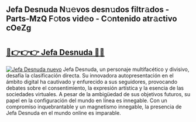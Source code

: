 ## Jefa Desnuda N𝚞𝚎vos desn𝚞dos filtr𝚊dos - Parts-MzQ F𝚘tos vid𝚎o - C𝚘ntenido atr𝚊ctivo cOeZg

# <h2><a href="http://mb5tae.tromn.icu/?c=Jefa+Desnuda">🔗👉👉👉 Jefa Desnuda 🔗🔗</a></h2>

[![Jefa Desnuda nuevo](https://i.imgur.com/pEAQMta.gif)](http://mb5tae.tromn.icu/?c=Jefa+Desnuda)
Jefa Desnuda, un personaje multifacético y divisivo, desafía la clasificación directa. Su innovadora autopresentación en el ámbito digital ha cautivado y enfurecido a sus seguidores, provocando debates sobre el consentimiento, la expresión artística y la esencia de las sociedades virtuales. A pesar de la ambigüedad de sus objetivos futuros, su papel en la configuración del mundo en línea es innegable. Con un compromiso inquebrantable y un magnetismo innegable, la presencia de Jefa Desnuda en el mundo online es imparable.
